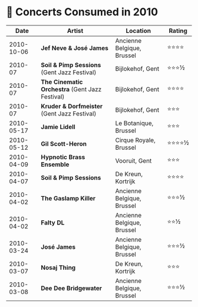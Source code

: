 # 🎤 Concerts Consumed in 2010

| Date | Artist | Location | Rating |
| --- | --- | --- | --- |
| 2010-10-06 | **Jef Neve & José James** | Ancienne Belgique, Brussel | ⭐️️⭐️️⭐️⭐️️ |
| 2010-07 | **Soil & Pimp Sessions** (Gent Jazz Festival) | Bijlokehof, Gent | ⭐️️⭐️️⭐️½  |
| 2010-07 | **The Cinematic Orchestra** (Gent Jazz Festival) | Bijlokehof, Gent | ⭐️️⭐️️⭐️⭐️️ |
| 2010-07 | **Kruder & Dorfmeister** (Gent Jazz Festival) | Bijlokehof, Gent | ⭐️️⭐️️⭐ |
| 2010-05-17 | **Jamie Lidell** | Le Botanique, Brussel | ⭐️️⭐️️⭐️️ |
| 2010-05-12 | **Gil Scott-Heron** | Cirque Royale, Brussel | ⭐️️⭐️️⭐️⭐️️½ |
| 2010-04-09 | **Hypnotic Brass Ensemble** | Vooruit, Gent | ⭐️️⭐️️⭐️️ |
| 2010-04-07 | **Soil & Pimp Sessions** | De Kreun, Kortrijk | ⭐️️⭐️️⭐️⭐️️ |
| 2010-04-02 | **The Gaslamp Killer** | Ancienne Belgique, Brussel | ⭐️️⭐️️⭐️½ |
| 2010-04-02 | **Falty DL** | Ancienne Belgique, Brussel | ⭐️️⭐️️½ |
| 2010-03-24 | **José James** | Ancienne Belgique, Brussel | ⭐️️⭐️️⭐️️½ |
| 2010-03-07 | **Nosaj Thing** | De Kreun, Kortrijk | ⭐️️⭐️️⭐️️ |
| 2010-03-08 | **Dee Dee Bridgewater** | Ancienne Belgique, Brussel | ⭐️️⭐️️⭐️️½  |

